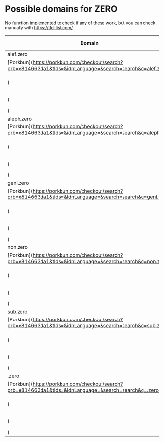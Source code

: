 # Possible domains for ZERO

No function implemented to check if any of these work, but you can check manually with https://tld-list.com/

| Domain | Porkbun | NameCheap | Google Domains |
|---|---|---|---|
| alef.zero | [Porkbun](https://porkbun.com/checkout/search?prb=e814663da1&tlds=&idnLanguage=&search=search&q=alef.zero) | [Namecheap](https://www.namecheap.com/domains/registration/results/?domain=alef.zero) | [Google](https://domains.google.com/registrar/search?searchTerm=alef.zero) |
| aleph.zero | [Porkbun](https://porkbun.com/checkout/search?prb=e814663da1&tlds=&idnLanguage=&search=search&q=aleph.zero) | [Namecheap](https://www.namecheap.com/domains/registration/results/?domain=aleph.zero) | [Google](https://domains.google.com/registrar/search?searchTerm=aleph.zero) |
| geni.zero | [Porkbun](https://porkbun.com/checkout/search?prb=e814663da1&tlds=&idnLanguage=&search=search&q=geni.zero) | [Namecheap](https://www.namecheap.com/domains/registration/results/?domain=geni.zero) | [Google](https://domains.google.com/registrar/search?searchTerm=geni.zero) |
| non.zero | [Porkbun](https://porkbun.com/checkout/search?prb=e814663da1&tlds=&idnLanguage=&search=search&q=non.zero) | [Namecheap](https://www.namecheap.com/domains/registration/results/?domain=non.zero) | [Google](https://domains.google.com/registrar/search?searchTerm=non.zero) |
| sub.zero | [Porkbun](https://porkbun.com/checkout/search?prb=e814663da1&tlds=&idnLanguage=&search=search&q=sub.zero) | [Namecheap](https://www.namecheap.com/domains/registration/results/?domain=sub.zero) | [Google](https://domains.google.com/registrar/search?searchTerm=sub.zero) |
| .zero | [Porkbun](https://porkbun.com/checkout/search?prb=e814663da1&tlds=&idnLanguage=&search=search&q=.zero) | [Namecheap](https://www.namecheap.com/domains/registration/results/?domain=.zero) | [Google](https://domains.google.com/registrar/search?searchTerm=.zero) |
